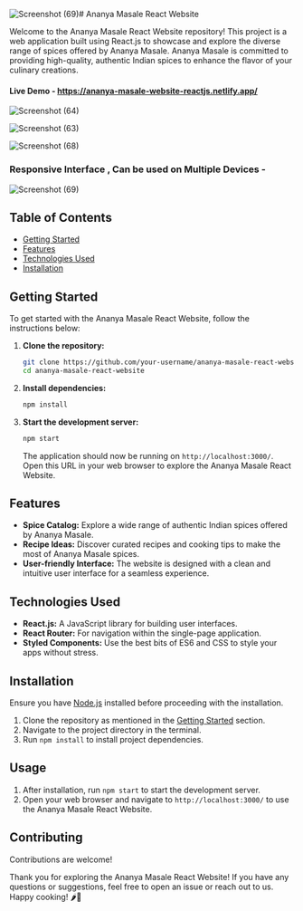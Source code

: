 ![Screenshot (69)](https://github.com/MalharMane/Ananya-Masale-ecommerce-react-website-main/assets/104439115/2ac1569b-435f-440c-b26b-9c3425e08fb3)# Ananya Masale React Website

Welcome to the Ananya Masale React Website repository! This project is a web application built using React.js to showcase and explore the diverse range of spices offered by Ananya Masale. Ananya Masale is committed to providing high-quality, authentic Indian spices to enhance the flavor of your culinary creations.

#### Live Demo - https://ananya-masale-website-reactjs.netlify.app/


![Screenshot (64)](https://github.com/MalharMane/Ananya-Masale-ecommerce-react-website-main/assets/104439115/08658dc4-0885-4cb2-924e-145725b4aea5)

![Screenshot (63)](https://github.com/MalharMane/Ananya-Masale-ecommerce-react-website-main/assets/104439115/ba68dcb3-5e76-4380-9d6d-ee7fb79b3d8a)

![Screenshot (68)](https://github.com/MalharMane/Ananya-Masale-ecommerce-react-website-main/assets/104439115/d9eeadb1-290d-4f96-a73f-b32b2d8924e7)

###  Responsive Interface , Can be used on Multiple Devices -

![Screenshot (69)](https://github.com/MalharMane/Ananya-Masale-ecommerce-react-website-main/assets/104439115/fd30c4ff-5e90-427a-9b63-22dfb23122b2)


## Table of Contents

- [Getting Started](#getting-started)
- [Features](#features)
- [Technologies Used](#technologies-used)
- [Installation](#installation)
  

## Getting Started

To get started with the Ananya Masale React Website, follow the instructions below:

1. **Clone the repository:**
   ```bash
   git clone https://github.com/your-username/ananya-masale-react-website.git
   cd ananya-masale-react-website
   ```

2. **Install dependencies:**
   ```bash
   npm install
   ```

3. **Start the development server:**
   ```bash
   npm start
   ```

   The application should now be running on `http://localhost:3000/`. Open this URL in your web browser to explore the Ananya Masale React Website.

## Features

- **Spice Catalog:** Explore a wide range of authentic Indian spices offered by Ananya Masale.
- **Recipe Ideas:** Discover curated recipes and cooking tips to make the most of Ananya Masale spices.
- **User-friendly Interface:** The website is designed with a clean and intuitive user interface for a seamless experience.

## Technologies Used

- **React.js:** A JavaScript library for building user interfaces.
- **React Router:** For navigation within the single-page application.
- **Styled Components:** Use the best bits of ES6 and CSS to style your apps without stress.


## Installation

Ensure you have [Node.js](https://nodejs.org/) installed before proceeding with the installation.

1. Clone the repository as mentioned in the [Getting Started](#getting-started) section.
2. Navigate to the project directory in the terminal.
3. Run `npm install` to install project dependencies.

## Usage

1. After installation, run `npm start` to start the development server.
2. Open your web browser and navigate to `http://localhost:3000/` to use the Ananya Masale React Website.

## Contributing

Contributions are welcome! 



Thank you for exploring the Ananya Masale React Website! If you have any questions or suggestions, feel free to open an issue or reach out to us. Happy cooking! 🌶️🍛
